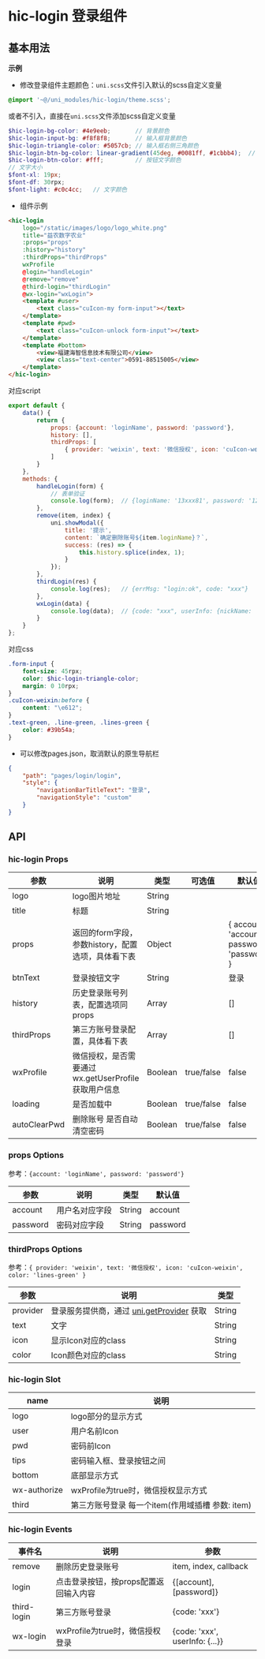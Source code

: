 # hic-login 登录组件

## 基本用法
**示例**

- 修改登录组件主题颜色：`uni.scss`文件引入默认的scss自定义变量
``` css
@import '~@/uni_modules/hic-login/theme.scss';
```
或者不引入，直接在`uni.scss`文件添加scss自定义变量
``` scss
$hic-login-bg-color: #4e9eeb;		// 背景颜色
$hic-login-input-bg: #f8f8f8;		// 输入框背景颜色
$hic-login-triangle-color: #5057cb;	// 输入框右侧三角颜色
$hic-login-btn-bg-color: linear-gradient(45deg, #0081ff, #1cbbb4);	// 按钮背景渐变色
$hic-login-btn-color: #fff;			// 按钮文字颜色
// 文字大小
$font-xl: 19px;
$font-df: 30rpx;
$font-light: #c0c4cc;	// 文字颜色
```

- 组件示例

``` HTML
<hic-login
	logo="/static/images/logo/logo_white.png"
	title="益农数字农业"
	:props="props"
	:history="history"
	:thirdProps="thirdProps"
	wxProfile
	@login="handleLogin"
	@remove="remove"
	@third-login="thirdLogin"
	@wx-login="wxLogin">
	<template #user>
		<text class="cuIcon-my form-input"></text>
	</template>
	<template #pwd>
		<text class="cuIcon-unlock form-input"></text>
	</template>
	<template #bottom>
		<view>福建海智信息技术有限公司</view>
		<view class="text-center">0591-88515005</view>
	</template>
</hic-login>
```
对应script
``` javaScript
export default {
	data() {
		return {
			props: {account: 'loginName', password: 'password'},
			history: [],
			thirdProps: [
				{ provider: 'weixin', text: '微信授权', icon: 'cuIcon-weixin', color: 'lines-green' }
			]
		}
	},
	methods: {
		handleLogin(form) {
			// 表单验证
			console.log(form);	// {loginName: '13xxx81', password: '123'}
		},
		remove(item, index) {
			uni.showModal({
				title: '提示',
				content: `确定删除账号${item.loginName}？`,
				success: (res) => {
					this.history.splice(index, 1);
				}
			});
		},
		thirdLogin(res) {
			console.log(res);	// {errMsg: "login:ok", code: "xxx"}
		},
		wxLogin(data) {
			console.log(data);	// {code: "xxx", userInfo: {nickName: 'xx', gender: '0', avatarUrl: 'http://xxx'}}
		}
	}
};
```
对应css
``` scss
.form-input {
	font-size: 45rpx;
	color: $hic-login-triangle-color;
	margin: 0 10rpx;
}
.cuIcon-weixin:before {
	content: "\e612";
}
.text-green, .line-green, .lines-green {
	color: #39b54a;
}
```

- 可以修改pages.json，取消默认的原生导航栏

``` json
{
	"path": "pages/login/login",
	"style": {
		"navigationBarTitleText": "登录",
		"navigationStyle": "custom"
	}
}
```

## API
### hic-login Props

| 参数         | 说明                                                | 类型    | 可选值     | 默认值                                       |
| ------------ | --------------------------------------------------- | ------- | ---------- | -------------------------------------------- |
| logo         | logo图片地址                                        | String  |            |                                              |
| title        | 标题                                                | String  |            |                                              |
| props        | 返回的form字段，参数history，配置选项，具体看下表   | Object  |            | { account: 'account', password: 'password' } |
| btnText      | 登录按钮文字                                        | String  |            | 登录                                         |
| history      | 历史登录账号列表，配置选项同props                   | Array   |            | []                                           |
| thirdProps   | 第三方账号登录配置，具体看下表                      | Array   |            | []                                           |
| wxProfile    | 微信授权，是否需要通过wx.getUserProfile获取用户信息 | Boolean | true/false | false                                        |
| loading      | 是否加载中                                          | Boolean | true/false | false                                        |
| autoClearPwd | 删除账号 是否自动清空密码                           | Boolean | true/false | false                                        |

### props Options

参考：`{account: 'loginName', password: 'password'}`

| 参数     | 说明           | 类型   | 默认值   |
| -------- | -------------- | ------ | -------- |
| account  | 用户名对应字段 | String | account  |
| password | 密码对应字段   | String | password |

### thirdProps Options

参考：`{ provider: 'weixin', text: '微信授权', icon: 'cuIcon-weixin', color: 'lines-green' }`

| 参数     | 说明                                                         | 类型   |
| -------- | ------------------------------------------------------------ | ------ |
| provider | 登录服务提供商，通过 [uni.getProvider](https://uniapp.dcloud.io/api/plugins/provider) 获取 | String |
| text     | 文字                                                         | String |
| icon     | 显示Icon对应的class                                          | String |
| color    | Icon颜色对应的class                                          | String |

### hic-login Slot

| name         | 说明                                             |
| ------------ | ------------------------------------------------ |
| logo         | logo部分的显示方式                               |
| user         | 用户名前Icon                                     |
| pwd          | 密码前Icon                                       |
| tips         | 密码输入框、登录按钮之间                         |
| bottom       | 底部显示方式                                     |
| wx-authorize | wxProfile为true时，微信授权显示方式              |
| third        | 第三方账号登录 每一个item(作用域插槽 参数: item) |

### hic-login Events

| 事件名      | 说明                                  | 参数                           |
| ----------- | ------------------------------------- | ------------------------------ |
| remove      | 删除历史登录账号                      | item, index, callback          |
| login       | 点击登录按钮，按props配置返回输入内容 | {[account], [password]}        |
| third-login | 第三方账号登录                        | {code: 'xxx'}                  |
| wx-login    | wxProfile为true时，微信授权登录       | {code: 'xxx', userInfo: {...}} |
